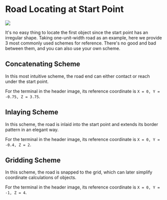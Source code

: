 # Road Locating at Start Point

![](/images/road-at-startpoint-example.jpg)

It's no easy thing to locate the first object since the start point has an irregular shape. Taking one-unit-width road as an example, here we provide 3 most commonly used schemes for reference. There's no good and bad between them, and you can also use your own scheme.

## Concatenating Scheme

In this most intuitive scheme, the road end can either contact or reach under the start point.

For the terminal in the header image, its reference coordinate is `X = 0, Y = -0.75, Z = 3.75`.

## Inlaying Scheme

In this scheme, the road is inlaid into the start point and extends its border pattern in an elegant way.

For the terminal in the header image, its reference coordinate is `X = 0, Y = -0.4, Z = 2`.

## Gridding Scheme

In this scheme, the road is snapped to the grid, which can later simplify coordinate calculations of objects.

For the terminal in the header image, its reference coordinate is `X = 0, Y = -1, Z = 4`.
